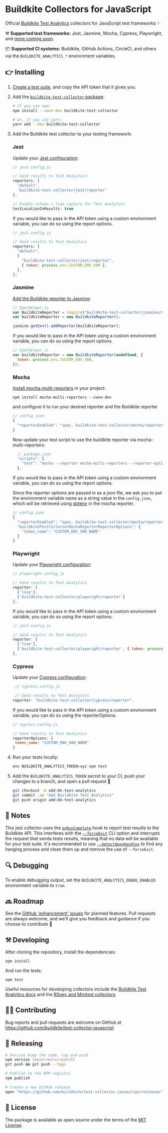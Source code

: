 # Buildkite Collectors for JavaScript

Official [Buildkite Test Analytics](https://buildkite.com/test-analytics) collectors for JavaScript test frameworks ✨

⚒ **Supported test frameworks:** Jest, Jasmine, Mocha, Cypress, Playwright, and [more coming soon](https://github.com/buildkite/test-collector-javascript/issues?q=is%3Aissue+is%3Aopen+label%3A%22test+frameworks%22).

📦 **Supported CI systems:** Buildkite, GitHub Actions, CircleCI, and others via the `BUILDKITE_ANALYTICS_*` environment variables.

## 👉 Installing

1. [Create a test suite](https://buildkite.com/docs/test-analytics), and copy the API token that it gives you.

2. Add the [`buildkite-test-collector` package](https://www.npmjs.com/package/buildkite-test-collector):

    ```bash
    # If you use npm:
    npm install --save-dev buildkite-test-collector

    # or, if you use yarn:
    yarn add --dev buildkite-test-collector
    ```

3. Add the Buildkite test collector to your testing framework:

    ### Jest

    Update your [Jest configuration](https://jestjs.io/docs/configuration):<br>

    ```js
    // jest.config.js

    // Send results to Test Analytics
    reporters: [
      'default',
      'buildkite-test-collector/jest/reporter'
    ],

    // Enable column + line capture for Test Analytics
    testLocationInResults: true
    ```

    If you would like to pass in the API token using a custom environment variable, you can do so using the report options.

    ```js
    // jest.config.js

    // Send results to Test Analytics
    reporters: [
      "default",
      [
        "buildkite-test-collector/jest/reporter",
        { token: process.env.CUSTOM_ENV_VAR },
      ],
    ];
    ```

    ### Jasmine

    [Add the Buildkite reporter to Jasmine](https://jasmine.github.io/setup/nodejs.html#reporters):<br>

    ```js
    // SpecHelper.js
    var BuildkiteReporter = require("buildkite-test-collector/jasmine/reporter");
    var buildkiteReporter = new BuildkiteReporter();

    jasmine.getEnv().addReporter(buildkiteReporter);
    ```

    If you would like to pass in the API token using a custom environment variable, you can do so using the report options.

    ```js
    // SpecHelper.js
    var buildkiteReporter = new BuildkiteReporter(undefined, {
      token: process.env.CUSTOM_ENV_VAR,
    });
    ```

    ### Mocha

    [Install mocha-multi-reporters](https://github.com/stanleyhlng/mocha-multi-reporters) in your project:<br>

    ```
    npm install mocha-multi-reporters --save-dev
    ```

    and configure it to run your desired reporter and the Buildkite reporter

    ```js
    // config.json
    {
      "reporterEnabled": "spec, buildkite-test-collector/mocha/reporter"
    }
    ```

    Now update your test script to use the buildkite reporter via mocha-multi-reporters:

    ```js
      // package.json
      "scripts": {
        "test": "mocha --reporter mocha-multi-reporters --reporter-options configFile=config.json"
      },
    ```

    If you would like to pass in the API token using a custom environment variable, you can do so using the report options.

    Since the reporter options are passed in as a json file, we ask you to put the environment variable name as a string value in the `config.json`, which will be retrieved using [dotenv](https://github.com/motdotla/dotenv) in the mocha reporter.

    ```js
    // config.json
    {
      "reporterEnabled": "spec, buildkite-test-collector/mocha/reporter",
      "buildkiteTestCollectorMochaReporterReporterOptions": {
        "token_name": "CUSTOM_ENV_VAR_NAME"
      }
    }
    ```

    ### Playwright

    Update your [Playwright configuration](https://playwright.dev/docs/test-configuration):<br>

    ```js
    // playwright.config.js

    // Send results to Test Analytics
    reporter: [
      ['line'],
      ['buildkite-test-collector/playwright/reporter']
    ],
    ```

    If you would like to pass in the API token using a custom environment variable, you can do so using the report options.

    ```js
    // jest.config.js

    // Send results to Test Analytics
    reporter: [
      ['line'],
      ['buildkite-test-collector/playwright/reporter', { token: process.env.CUSTOM_ENV_VAR },]
    ],
    ```

   ### Cypress

   Update your [Cypress configuration](https://docs.cypress.io/guides/references/configuration):<br>

   ```js
    // cypress.config.js

    // Send results to Test Analytics
   reporter: "buildkite-test-collector/cypress/reporter",
   ```

   If you would like to pass in the API token using a custom environment variable, you can do so using the reporterOptions.

   ```js
   // cypress.config.js

   // Send results to Test Analytics
   reporterOptions: {
    token_name: "CUSTOM_ENV_VAR_NAME"
   }
   ```

4. Run your tests locally:<br>

    ```js
    env BUILDKITE_ANALYTICS_TOKEN=xyz npm test
    ```

5. Add the `BUILDKITE_ANALYTICS_TOKEN` secret to your CI, push your changes to a branch, and open a pull request 🎉

    ```bash
    git checkout -b add-bk-test-analytics
    git commit -am "Add Buildkite Test Analytics"
    git push origin add-bk-test-analytics
    ```

## 📓 Notes

This jest collector uses the [`onRunComplete`](https://jestjs.io/docs/configuration#custom-reporters) hook to report test results to the Buildkite API. This interferes with the [`--forceExit`](https://jestjs.io/docs/cli#--forceexit) CLI option and interrupts the request that sends tests results, meaning that no data will be available for your test suite. It's recommended to use [`--detectOpenHandles`](https://jestjs.io/docs/cli#--detectopenhandles) to find any hanging process and clean them up and remove the use of `--forceExit`.

## 🔍 Debugging

To enable debugging output, set the `BUILDKITE_ANALYTICS_DEBUG_ENABLED` environment variable to `true`.

## 🔜 Roadmap

See the [GitHub 'enhancement' issues](https://github.com/buildkite/test-collector-javascript/issues?q=is%3Aissue+is%3Aopen+label%3Aenhancement) for planned features. Pull requests are always welcome, and we’ll give you feedback and guidance if you choose to contribute 💚

## ⚒ Developing

After cloning the repository, install the dependencies:

```
npm install
```

And run the tests:

```
npm test
```

Useful resources for developing collectors include the [Buildkite Test Analytics docs](https://buildkite.com/docs/test-analytics) and the [RSpec and Minitest collectors](https://github.com/buildkite/rspec-buildkite-analytics).

## 👩‍💻 Contributing

Bug reports and pull requests are welcome on GitHub at https://github.com/buildkite/test-collector-javascript

## 🚀 Releasing

```sh
# Version bump the code, tag and push
npm version [major/minor/patch]
git push && git push --tags

# Publish to the NPM registry
npm publish

# Create a new GitHub release
open "https://github.com/buildkite/test-collector-javascript/releases"
```

## 📜 License

The package is available as open source under the terms of the [MIT License](https://opensource.org/licenses/MIT).
